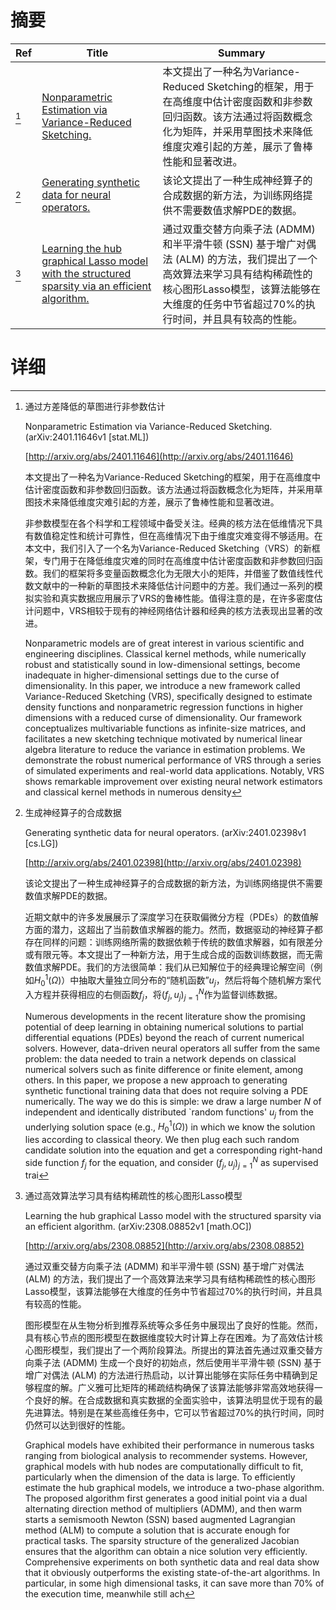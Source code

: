 # 摘要

| Ref | Title | Summary |
| --- | --- | --- |
| [^1] | [Nonparametric Estimation via Variance-Reduced Sketching.](http://arxiv.org/abs/2401.11646) | 本文提出了一种名为Variance-Reduced Sketching的框架，用于在高维度中估计密度函数和非参数回归函数。该方法通过将函数概念化为矩阵，并采用草图技术来降低维度灾难引起的方差，展示了鲁棒性能和显著改进。 |
| [^2] | [Generating synthetic data for neural operators.](http://arxiv.org/abs/2401.02398) | 该论文提出了一种生成神经算子的合成数据的新方法，为训练网络提供不需要数值求解PDE的数据。 |
| [^3] | [Learning the hub graphical Lasso model with the structured sparsity via an efficient algorithm.](http://arxiv.org/abs/2308.08852) | 通过双重交替方向乘子法 (ADMM) 和半平滑牛顿 (SSN) 基于增广对偶法 (ALM) 的方法，我们提出了一个高效算法来学习具有结构稀疏性的核心图形Lasso模型，该算法能够在大维度的任务中节省超过70\%的执行时间，并且具有较高的性能。 |

# 详细

[^1]: 通过方差降低的草图进行非参数估计

    Nonparametric Estimation via Variance-Reduced Sketching. (arXiv:2401.11646v1 [stat.ML])

    [http://arxiv.org/abs/2401.11646](http://arxiv.org/abs/2401.11646)

    本文提出了一种名为Variance-Reduced Sketching的框架，用于在高维度中估计密度函数和非参数回归函数。该方法通过将函数概念化为矩阵，并采用草图技术来降低维度灾难引起的方差，展示了鲁棒性能和显著改进。

    

    非参数模型在各个科学和工程领域中备受关注。经典的核方法在低维情况下具有数值稳定性和统计可靠性，但在高维情况下由于维度灾难变得不够适用。在本文中，我们引入了一个名为Variance-Reduced Sketching（VRS）的新框架，专门用于在降低维度灾难的同时在高维度中估计密度函数和非参数回归函数。我们的框架将多变量函数概念化为无限大小的矩阵，并借鉴了数值线性代数文献中的一种新的草图技术来降低估计问题中的方差。我们通过一系列的模拟实验和真实数据应用展示了VRS的鲁棒性能。值得注意的是，在许多密度估计问题中，VRS相较于现有的神经网络估计器和经典的核方法表现出显著的改进。

    Nonparametric models are of great interest in various scientific and engineering disciplines. Classical kernel methods, while numerically robust and statistically sound in low-dimensional settings, become inadequate in higher-dimensional settings due to the curse of dimensionality. In this paper, we introduce a new framework called Variance-Reduced Sketching (VRS), specifically designed to estimate density functions and nonparametric regression functions in higher dimensions with a reduced curse of dimensionality. Our framework conceptualizes multivariable functions as infinite-size matrices, and facilitates a new sketching technique motivated by numerical linear algebra literature to reduce the variance in estimation problems. We demonstrate the robust numerical performance of VRS through a series of simulated experiments and real-world data applications. Notably, VRS shows remarkable improvement over existing neural network estimators and classical kernel methods in numerous density 
    
[^2]: 生成神经算子的合成数据

    Generating synthetic data for neural operators. (arXiv:2401.02398v1 [cs.LG])

    [http://arxiv.org/abs/2401.02398](http://arxiv.org/abs/2401.02398)

    该论文提出了一种生成神经算子的合成数据的新方法，为训练网络提供不需要数值求解PDE的数据。

    

    近期文献中的许多发展展示了深度学习在获取偏微分方程（PDEs）的数值解方面的潜力，这超出了当前数值求解器的能力。然而，数据驱动的神经算子都存在同样的问题：训练网络所需的数据依赖于传统的数值求解器，如有限差分或有限元等。本文提出了一种新方法，用于生成合成的函数训练数据，而无需数值求解PDE。我们的方法很简单：我们从已知解位于的经典理论解空间（例如$H_0^1(\Omega)$）中抽取大量独立同分布的“随机函数”$u_j$，然后将每个随机解方案代入方程并获得相应的右侧函数$f_j$，将$(f_j, u_j)_{j=1}^N$作为监督训练数据。

    Numerous developments in the recent literature show the promising potential of deep learning in obtaining numerical solutions to partial differential equations (PDEs) beyond the reach of current numerical solvers. However, data-driven neural operators all suffer from the same problem: the data needed to train a network depends on classical numerical solvers such as finite difference or finite element, among others. In this paper, we propose a new approach to generating synthetic functional training data that does not require solving a PDE numerically. The way we do this is simple: we draw a large number $N$ of independent and identically distributed `random functions' $u_j$ from the underlying solution space (e.g., $H_0^1(\Omega)$) in which we know the solution lies according to classical theory. We then plug each such random candidate solution into the equation and get a corresponding right-hand side function $f_j$ for the equation, and consider $(f_j, u_j)_{j=1}^N$ as supervised trai
    
[^3]: 通过高效算法学习具有结构稀疏性的核心图形Lasso模型

    Learning the hub graphical Lasso model with the structured sparsity via an efficient algorithm. (arXiv:2308.08852v1 [math.OC])

    [http://arxiv.org/abs/2308.08852](http://arxiv.org/abs/2308.08852)

    通过双重交替方向乘子法 (ADMM) 和半平滑牛顿 (SSN) 基于增广对偶法 (ALM) 的方法，我们提出了一个高效算法来学习具有结构稀疏性的核心图形Lasso模型，该算法能够在大维度的任务中节省超过70\%的执行时间，并且具有较高的性能。

    

    图形模型在从生物分析到推荐系统等众多任务中展现出了良好的性能。然而，具有核心节点的图形模型在数据维度较大时计算上存在困难。为了高效估计核心图形模型，我们提出了一个两阶段算法。所提出的算法首先通过双重交替方向乘子法 (ADMM) 生成一个良好的初始点，然后使用半平滑牛顿 (SSN) 基于增广对偶法 (ALM) 的方法进行热启动，以计算出能够在实际任务中精确到足够程度的解。广义雅可比矩阵的稀疏结构确保了该算法能够非常高效地获得一个良好的解。在合成数据和真实数据的全面实验中，该算法明显优于现有的最先进算法。特别是在某些高维任务中，它可以节省超过70\%的执行时间，同时仍然可以达到很好的性能。

    Graphical models have exhibited their performance in numerous tasks ranging from biological analysis to recommender systems. However, graphical models with hub nodes are computationally difficult to fit, particularly when the dimension of the data is large. To efficiently estimate the hub graphical models, we introduce a two-phase algorithm. The proposed algorithm first generates a good initial point via a dual alternating direction method of multipliers (ADMM), and then warm starts a semismooth Newton (SSN) based augmented Lagrangian method (ALM) to compute a solution that is accurate enough for practical tasks. The sparsity structure of the generalized Jacobian ensures that the algorithm can obtain a nice solution very efficiently. Comprehensive experiments on both synthetic data and real data show that it obviously outperforms the existing state-of-the-art algorithms. In particular, in some high dimensional tasks, it can save more than 70\% of the execution time, meanwhile still ach
    

